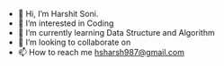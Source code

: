 - 👋 Hi, I’m Harshit Soni.
- 👀 I’m interested in Coding
- 🌱 I’m currently learning Data Structure and Algorithm
- 💞️ I’m looking to collaborate on 
- 📫 How to reach me hsharsh987@gmail.com

<!---
Harshitsoni987/Harshitsoni987 is a ✨ special ✨ repository because its `README.md` (this file) appears on your GitHub profile.
You can click the Preview link to take a look at your changes.
--->
